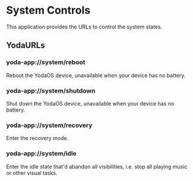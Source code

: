 # System Controls

This application provides the URLs to control the system states.

## YodaURLs

### yoda-app://system/reboot

Reboot the YodaOS device, unavailable when your device has no battery.

### yoda-app://system/shutdown

Shut down the YodaOS device, unavailable when your device has no battery.

### yoda-app://system/recovery

Enter the recovery mode.

### yoda-app://system/idle

Enter the idle state that'd abandon all visibilities, i.e. stop all playing music or other visual tasks.


